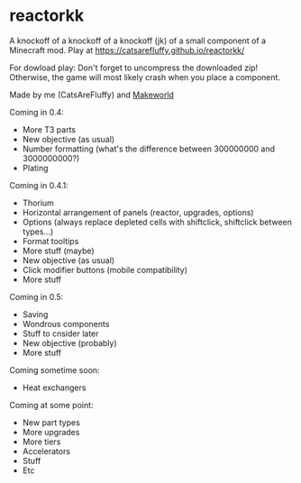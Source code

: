 # reactorkk
A knockoff of a knockoff of a knockoff (jk) of a small component of a Minecraft mod. Play at https://catsarefluffy.github.io/reactorkk/

For dowload play: Don't forget to uncompress the downloaded zip! Otherwise, the game will most likely crash when you place a component.

Made by me (CatsAreFluffy) and [Makeworld](https://scratch.mit.edu/users/MAKEWORLD/)

Coming in 0.4:
* More T3 parts
* New objective (as usual)
* Number formatting (what's the difference between 300000000 and 3000000000?)
* Plating

Coming in 0.4.1:
* Thorium
* Horizontal arrangement of panels (reactor, upgrades, options)
* Options (always replace depleted cells with shiftclick, shiftclick between types...)
* Format tooltips
* More stuff (maybe)
* New objective (as usual)
* Click modifier buttons (mobile compatibility)
* More stuff

Coming in 0.5:
* Saving
* Wondrous components
* Stuff to cnsider later
* New objective (probably)
* More stuff

Coming sometime soon:
* Heat exchangers

Coming at some point:
* New part types
* More upgrades
* More tiers
* Accelerators
* Stuff
* Etc
